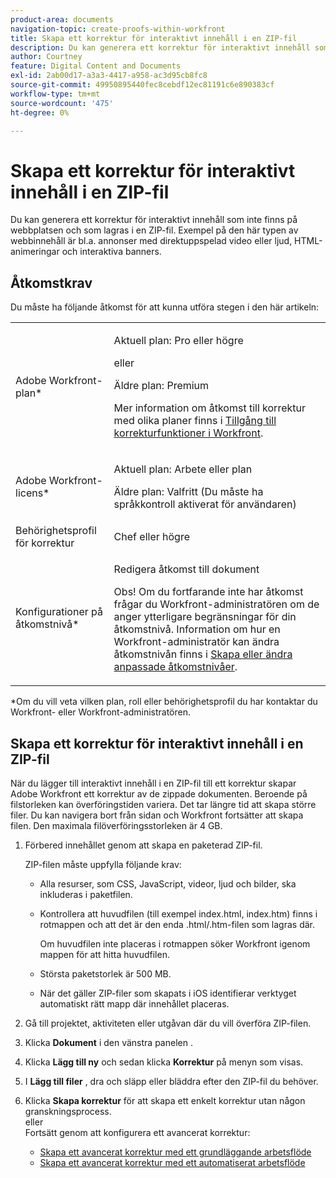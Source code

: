 ```yaml
---
product-area: documents
navigation-topic: create-proofs-within-workfront
title: Skapa ett korrektur för interaktivt innehåll i en ZIP-fil
description: Du kan generera ett korrektur för interaktivt innehåll som inte finns på webbplatsen och som lagras i en ZIP-fil. Exempel på den här typen av webbinnehåll är bl.a. annonser med direktuppspelad video eller ljud, HTML-animeringar och interaktiva banners.
author: Courtney
feature: Digital Content and Documents
exl-id: 2ab00d17-a3a3-4417-a958-ac3d95cb8fc8
source-git-commit: 49950895440fec8cebdf12ec81191c6e890383cf
workflow-type: tm+mt
source-wordcount: '475'
ht-degree: 0%

---
```


# Skapa ett korrektur för interaktivt innehåll i en ZIP-fil

Du kan generera ett korrektur för interaktivt innehåll som inte finns på webbplatsen och som lagras i en ZIP-fil. Exempel på den här typen av webbinnehåll är bl.a. annonser med direktuppspelad video eller ljud, HTML-animeringar och interaktiva banners.

## Åtkomstkrav

Du måste ha följande åtkomst för att kunna utföra stegen i den här artikeln:

<table style="table-layout:auto"> 
 <col> 
 <col> 
 <tbody> 
  <tr> 
   <td role="rowheader">Adobe Workfront-plan*</td> 
   <td> <p>Aktuell plan: Pro eller högre</p> <p>eller</p> <p>Äldre plan: Premium</p> <p>Mer information om åtkomst till korrektur med olika planer finns i <a href="/help/quicksilver/administration-and-setup/manage-workfront/configure-proofing/access-to-proofing-functionality.md" class="MCXref xref">Tillgång till korrekturfunktioner i Workfront</a>.</p> </td> 
  </tr> 
  <tr> 
   <td role="rowheader">Adobe Workfront-licens*</td> 
   <td> <p>Aktuell plan: Arbete eller plan</p> <p>Äldre plan: Valfritt (Du måste ha språkkontroll aktiverat för användaren)</p> </td> 
  </tr> 
  <tr> 
   <td role="rowheader">Behörighetsprofil för korrektur </td> 
   <td>Chef eller högre</td> 
  </tr> 
  <tr> 
   <td role="rowheader">Konfigurationer på åtkomstnivå*</td> 
   <td> <p>Redigera åtkomst till dokument</p> <p>Obs! Om du fortfarande inte har åtkomst frågar du Workfront-administratören om de anger ytterligare begränsningar för din åtkomstnivå. Information om hur en Workfront-administratör kan ändra åtkomstnivån finns i <a href="../../../administration-and-setup/add-users/configure-and-grant-access/create-modify-access-levels.md" class="MCXref xref">Skapa eller ändra anpassade åtkomstnivåer</a>.</p> </td> 
  </tr> 
 </tbody> 
</table>

&#42;Om du vill veta vilken plan, roll eller behörighetsprofil du har kontaktar du Workfront- eller Workfront-administratören.

## Skapa ett korrektur för interaktivt innehåll i en ZIP-fil

När du lägger till interaktivt innehåll i en ZIP-fil till ett korrektur skapar Adobe Workfront ett korrektur av de zippade dokumenten. Beroende på filstorleken kan överföringstiden variera. Det tar längre tid att skapa större filer. Du kan navigera bort från sidan och Workfront fortsätter att skapa filen. Den maximala filöverföringsstorleken är 4 GB. 

1. Förbered innehållet genom att skapa en paketerad ZIP-fil.

   ZIP-filen måste uppfylla följande krav:

   * Alla resurser, som CSS, JavaScript, videor, ljud och bilder, ska inkluderas i paketfilen.
   * Kontrollera att huvudfilen (till exempel index.html, index.htm) finns i rotmappen och att det är den enda .html/.htm-filen som lagras där.

      Om huvudfilen inte placeras i rotmappen söker Workfront igenom mappen för att hitta huvudfilen.

   * Största paketstorlek är 500 MB.
   * När det gäller ZIP-filer som skapats i iOS identifierar verktyget automatiskt rätt mapp där innehållet placeras.

1. Gå till projektet, aktiviteten eller utgåvan där du vill överföra ZIP-filen.
1. Klicka **Dokument** i den vänstra panelen .
1. Klicka **Lägg till ny** och sedan klicka **Korrektur** på menyn som visas.
1. I **Lägg till filer** , dra och släpp eller bläddra efter den ZIP-fil du behöver.
1. Klicka **Skapa korrektur** för att skapa ett enkelt korrektur utan någon granskningsprocess.\
   eller\
   Fortsätt genom att konfigurera ett avancerat korrektur:

   * [Skapa ett avancerat korrektur med ett grundläggande arbetsflöde](../../../review-and-approve-work/proofing/creating-proofs-within-workfront/configure-basic-proof-workflow.md)
   * [Skapa ett avancerat korrektur med ett automatiserat arbetsflöde](../../../review-and-approve-work/proofing/creating-proofs-within-workfront/create-automated-proof-workflow.md)
